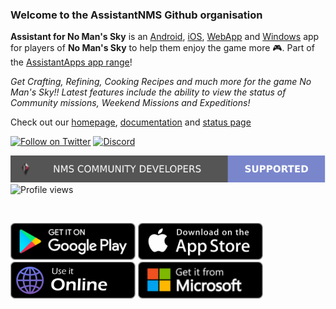 ### Welcome to the AssistantNMS Github organisation

**Assistant for No Man's Sky** is an [Android][googlePlay], [iOS][appleAppStore], [WebApp][assistantnmsWebapp] and [Windows][windowsAppStore] app for players of **No Man's Sky** to help them enjoy the game more 🎮. Part of the [AssistantApps app range][assistantAppsOrg]!

_Get Crafting, Refining, Cooking Recipes and much more for the game No Man's Sky!! Latest features include the ability to view the status of Community missions, Weekend Missions and Expeditions!_

Check out our [homepage][website], [documentation][docsWebsite] and [status page][nmsStatus]

[![Follow on Twitter](https://img.shields.io/twitter/follow/AssistantNMS?color=%231d9bf0&style=for-the-badge)][assistantnmsTwitter]
[![Discord](https://img.shields.io/discord/625007826913198080?style=for-the-badge)][discord]

[![Supported by the No Man's Sky Community Developers & Designers](https://raw.githubusercontent.com/NMSCD/About/master/badge/purple-ftb.svg)](https://github.com/NMSCD)
![Profile views](https://komarev.com/ghpvc/?username=AssistantNMS&color=green&style=for-the-badge)

<br />

[![PlayStore](https://github.com/AssistantNMS/.github/blob/main/img/PlayStore.png?raw=true)][googlePlayStore]
[![AppStore](https://github.com/AssistantNMS/.github/blob/main/img/AppStore.png?raw=true)][appleAppStore]
[![PWA](https://github.com/AssistantNMS/.github/blob/main/img/webVersion2.png?raw=true)][assistantnmsWebapp]
[![WindowsStore](https://github.com/AssistantNMS/.github/blob/main/img/WindowsStore.png?raw=true)][windowsStore]


[website]: https://nmsassistant.com?ref=AssistantNMSGithub
[assistantnmsWebapp]: https://app.nmsassistant.com?ref=AssistantNMSGithub
[docsWebsite]: https://docs.assistantapps.com/#/apps/nms-main?ref=AssistantNMSGithub
[googlePlay]: https://play.google.com/store/apps/details?id=com.kurtlourens.no_mans_sky_recipes&ref=AssistantNMSGithub
[appleAppStore]: https://apps.apple.com/us/app/assistant-for-no-mans-sky/id1480287625?ref=AssistantNMSGithub
[windowsAppStore]: https://apps.microsoft.com/store/detail/assistant-for-no-mans-sky/9NQLF7XD0LF3?ref=AssistantNMSGithub
[nmsStatus]: https://status.nmsassistant.com
[assistantAppsOrg]: https://github.com/AssistantApps

[googlePlayStore]: https://play.google.com/store/apps/details?id=com.kurtlourens.no_mans_sky_recipes&ref=AssistantNMSGithub
[appleAppStore]: https://apps.apple.com/us/app/assistant-for-no-mans-sky/id1480287625?ref=AssistantNMSGithub
[windowsStore]: https://apps.microsoft.com/store/detail/assistant-for-no-mans-sky/9NQLF7XD0LF3?ref=AssistantNMSGithub

[assistantnmsTwitter]: https://twitter.com/AssistantNMS?ref=AssistantNMSGithub
[discord]: https://assistantapps.com/discord?ref=AssistantNMSGithub
